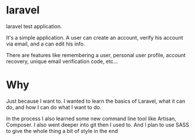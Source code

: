 laravel
=======

laravel test application.

It's a simple application. A user can create an account, verify his account via email, and a can edit his info.

There are features like remembering a user, personal user profile, account recovery, unique email verification code, etc...

Why
===

Just because I want to.
I wanted to learn the basics of Laravel, what it can do, and how I can do what I want to do.

In the process I also learned some new command line tool like Artisan, Composer. I also went deeper into git then I used to. And I plan to use SASS to give the whole thing a bit of style in the end
